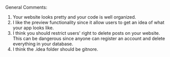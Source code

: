 General Comments:

1. Your website looks pretty and your code is well organized. 
2. I like the preview functionality since it allow users to get an idea of what your app looks like.
3. I think you should restrict users' right to delete posts on your website.
This can be dangerous since anyone can register an account and delete everything in your database.
4. I think the .idea folder should be gitnore.
